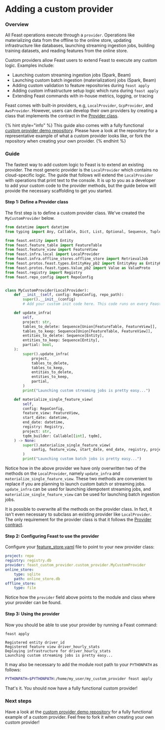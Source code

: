 # Adding a custom provider

### Overview

All Feast operations execute through a `provider`. Operations like materializing data from the offline to the online store, updating infrastructure like databases, launching streaming ingestion jobs, building training datasets, and reading features from the online store.

Custom providers allow Feast users to extend Feast to execute any custom logic. Examples include:

* Launching custom streaming ingestion jobs (Spark, Beam)
* Launching custom batch ingestion (materialization) jobs (Spark, Beam)
* Adding custom validation to feature repositories during `feast apply`
* Adding custom infrastructure setup logic which runs during `feast apply`
* Extending Feast commands with in-house metrics, logging, or tracing

Feast comes with built-in providers, e.g, `LocalProvider`, `GcpProvider`, and `AwsProvider`. However, users can develop their own providers by creating a class that implements the contract in the [Provider class](https://github.com/feast-dev/feast/blob/745a1b43d20c0169b675b1f28039854205fb8180/sdk/python/feast/infra/provider.py#L22).

{% hint style="info" %}
This guide also comes with a fully functional [custom provider demo repository](https://github.com/feast-dev/feast-custom-provider-demo). Please have a look at the repository for a representative example of what a custom provider looks like, or fork the repository when creating your own provider.
{% endhint %}

### Guide

The fastest way to add custom logic to Feast is to extend an existing provider. The most generic provider is the `LocalProvider` which contains no cloud-specific logic. The guide that follows will extend the `LocalProvider` with operations that print text to the console. It is up to you as a developer to add your custom code to the provider methods, but the guide below will provide the necessary scaffolding to get you started.

#### Step 1: Define a Provider class

The first step is to define a custom provider class. We've created the `MyCustomProvider` below.

```python
from datetime import datetime
from typing import Any, Callable, Dict, List, Optional, Sequence, Tuple, Union

from feast.entity import Entity
from feast.feature_table import FeatureTable
from feast.feature_view import FeatureView
from feast.infra.local import LocalProvider
from feast.infra.offline_stores.offline_store import RetrievalJob
from feast.protos.feast.types.EntityKey_pb2 import EntityKey as EntityKeyProto
from feast.protos.feast.types.Value_pb2 import Value as ValueProto
from feast.registry import Registry
from feast.repo_config import RepoConfig


class MyCustomProvider(LocalProvider):
    def __init__(self, config: RepoConfig, repo_path):
        super().__init__(config)
        # Add your custom init code here. This code runs on every Feast operation.

    def update_infra(
        self,
        project: str,
        tables_to_delete: Sequence[Union[FeatureTable, FeatureView]],
        tables_to_keep: Sequence[Union[FeatureTable, FeatureView]],
        entities_to_delete: Sequence[Entity],
        entities_to_keep: Sequence[Entity],
        partial: bool,
    ):
        super().update_infra(
            project,
            tables_to_delete,
            tables_to_keep,
            entities_to_delete,
            entities_to_keep,
            partial,
        )
        print("Launching custom streaming jobs is pretty easy...")

    def materialize_single_feature_view(
        self,
        config: RepoConfig,
        feature_view: FeatureView,
        start_date: datetime,
        end_date: datetime,
        registry: Registry,
        project: str,
        tqdm_builder: Callable[[int], tqdm],
    ) -> None:
        super().materialize_single_feature_view(
            config, feature_view, start_date, end_date, registry, project, tqdm_builder
        )
        print("Launching custom batch jobs is pretty easy...")
```

Notice how in the above provider we have only overwritten two of the methods on the `LocalProvider`, namely `update_infra` and `materialize_single_feature_view`. These two methods are convenient to replace if you are planning to launch custom batch or streaming jobs. `update_infra` can be used for launching idempotent streaming jobs, and `materialize_single_feature_view` can be used for launching batch ingestion jobs.

It is possible to overwrite all the methods on the provider class. In fact, it isn't even necessary to subclass an existing provider like `LocalProvider`. The only requirement for the provider class is that it follows the [Provider contract](https://github.com/feast-dev/feast/blob/048c837b2fa741b38b0e35b8f8e534761a232561/sdk/python/feast/infra/provider.py#L22).

#### Step 2: Configuring Feast to use the provider

Configure your [feature\_store.yaml](../../reference/feature-repository/feature-store-yaml.md) file to point to your new provider class:

```yaml
project: repo
registry: registry.db
provider: feast_custom_provider.custom_provider.MyCustomProvider
online_store:
    type: sqlite
    path: online_store.db
offline_store:
    type: file
```

Notice how the `provider` field above points to the module and class where your provider can be found.

#### Step 3: Using the provider

Now you should be able to use your provider by running a Feast command:

```bash
feast apply
```

```
Registered entity driver_id
Registered feature view driver_hourly_stats
Deploying infrastructure for driver_hourly_stats
Launching custom streaming jobs is pretty easy...
```

It may also be necessary to add the module root path to your `PYTHONPATH` as follows:

```bash
PYTHONPATH=$PYTHONPATH:/home/my_user/my_custom_provider feast apply
```

That's it. You should now have a fully functional custom provider!

### Next steps

Have a look at the [custom provider demo repository](https://github.com/feast-dev/feast-custom-provider-demo) for a fully functional example of a custom provider. Feel free to fork it when creating your own custom provider!
